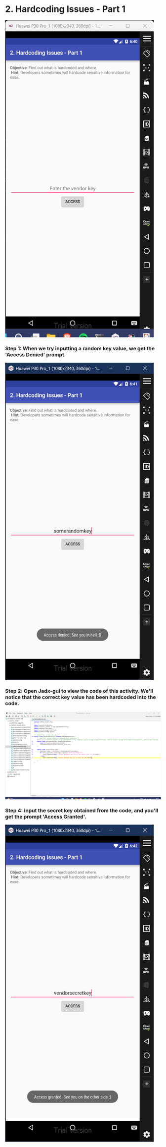 # 2. Hardcoding Issues - Part 1
![Image 1](3.1.png)
### Step 1: When we try inputting a random key value, we get the 'Access Denied' prompt.
![Image 2](3.2.png)
### Step 2: Open Jadx-gui to view the code of this activity. We'll notice that the correct key value has been hardcoded into the code. 
![Image 3](3.4.png)
### Step 4: Input the secret key obtained from the code, and you'll get the prompt 'Access Granted'. 
![Image 4](3.3.png)
